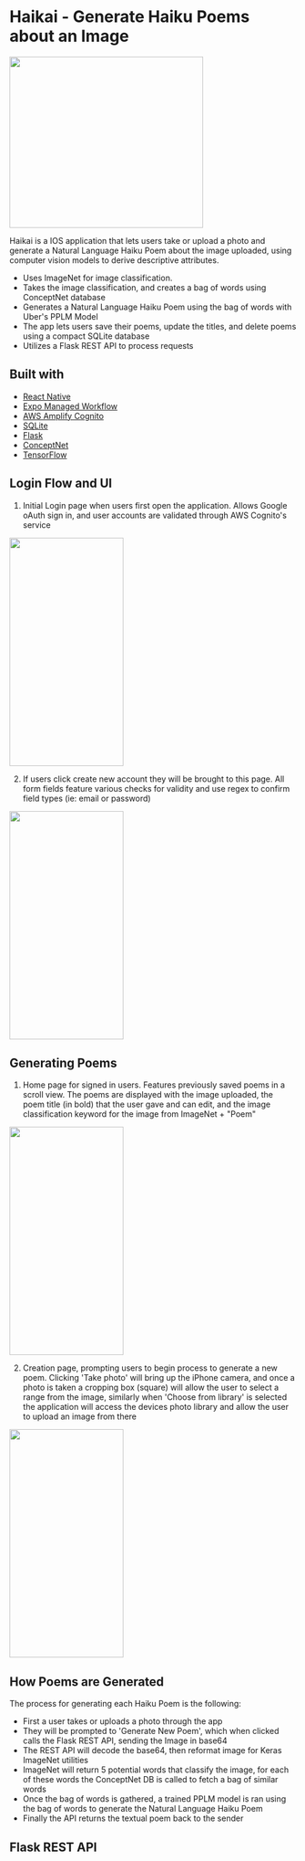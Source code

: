 # Haikai - Generate Haiku Poems about an Image

<img src="https://i.imgur.com/pxh82k6.png" width="340" height="300">

Haikai is a IOS application that lets users take or upload a photo and generate a Natural Language Haiku Poem about the image uploaded, using computer vision models to derive descriptive attributes.

* Uses ImageNet for image classification.
* Takes the image classification, and creates a bag of words using ConceptNet database
* Generates a Natural Language Haiku Poem using the bag of words with Uber's PPLM Model
* The app lets users save their poems, update the titles, and delete poems using a compact SQLite database
* Utilizes a Flask REST API to process requests

## Built with

* [React Native](https://github.com/facebook/react-native)
* [Expo Managed Workflow](https://github.com/expo/expo)
* [AWS Amplify Cognito](https://github.com/aws-amplify/amplify-js)
* [SQLite](https://github.com/topics/sqlite)
* [Flask](https://github.com/pallets/flask)
* [ConceptNet](https://github.com/commonsense/conceptnet)
* [TensorFlow](https://github.com/tensorflow/tfjs)

## Login Flow and UI

1. Initial Login page when users first open the application. Allows Google oAuth sign in, and user accounts are validated through AWS Cognito's service
 
<img src="https://i.imgur.com/FR7uxHv.png" width="200" height="400">
   
2. If users click create new account they will be brought to this page. All form fields feature various checks for validity and use regex to confirm field types (ie: email or password)
   
<img src="https://i.imgur.com/dT4FV4Q.png" width="200" height="400" >
   
## Generating Poems

1. Home page for signed in users. Features previously saved poems in a scroll view. The poems are displayed with the image uploaded, the poem title (in bold) that the user gave and can edit, and the image classification keyword for the image from ImageNet + "Poem"

<img src="https://i.imgur.com/FLQy88K.jpg" width="200" height="400">

2. Creation page, prompting users to begin process to generate a new poem. Clicking 'Take photo' will bring up the iPhone camera, and once a photo is taken a cropping box (square) will allow the user to select a range from the image, similarly when 'Choose from library' is selected the application will access the devices photo library and allow the user to upload an image from there

<img src="https://i.imgur.com/ntdJNDC.jpg" width="200" height="400">

## How Poems are Generated

The process for generating each Haiku Poem is the following:
* First a user takes or uploads a photo through the app
* They will be prompted to 'Generate New Poem', which when clicked calls the Flask REST API, sending the Image in base64
* The REST API will decode the base64, then reformat image for Keras ImageNet utilities
* ImageNet will return 5 potential words that classify the image, for each of these words the ConceptNet DB is called to fetch a bag of similar words
* Once the bag of words is gathered, a trained PPLM model is ran using the bag of words to generate the Natural Language Haiku Poem
* Finally the API returns the textual poem back to the sender

## Flask REST API


